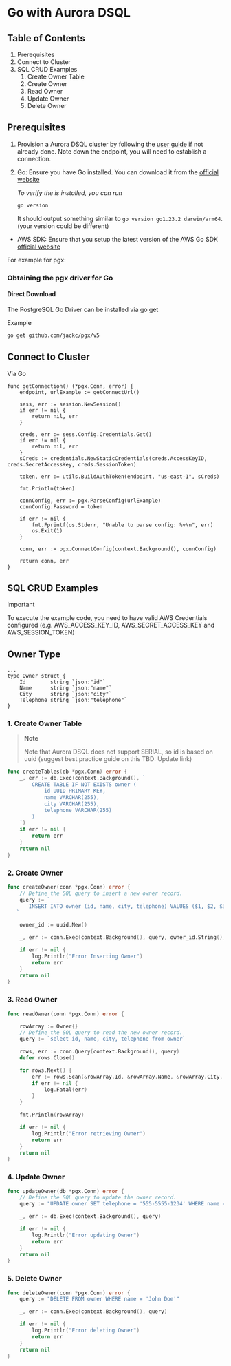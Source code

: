 # Go with Aurora DSQL

## Table of Contents

1. Prerequisites
2. Connect to Cluster
3. SQL CRUD Examples
    1. Create Owner Table
    2. Create Owner
    3. Read Owner
    4. Update Owner
    5. Delete Owner

## Prerequisites

1. Provision a Aurora DSQL cluster by following the [user guide](TBD) if not already done.
   Note down the endpoint, you will need to establish a connection.
2. Go: Ensure you have Go installed. You can download it from the [official website](https://go.dev/dl/)

   _To verify the is installed, you can run_

   ```bash
   go version
   ```

   It should output something similar to `go version go1.23.2 darwin/arm64`. (your version could be different)

- AWS SDK: Ensure that you setup the latest version of the AWS Go SDK [official website](https://github.com/aws/aws-sdk-go-v2)

For example for pgx:

### Obtaining the pgx driver for Go

#### Direct Download

The PostgreSQL Go Driver can be installed via go get

Example

```bash
go get github.com/jackc/pgx/v5
```

## Connect to Cluster

Via Go

```
func getConnection() (*pgx.Conn, error) {
	endpoint, urlExample := getConnectUrl()

	sess, err := session.NewSession()
	if err != nil {
		return nil, err
	}

	creds, err := sess.Config.Credentials.Get()
	if err != nil {
		return nil, err
	}
	sCreds := credentials.NewStaticCredentials(creds.AccessKeyID, creds.SecretAccessKey, creds.SessionToken)

	token, err := utils.BuildAuthToken(endpoint, "us-east-1", sCreds)

	fmt.Println(token)

	connConfig, err := pgx.ParseConfig(urlExample)
	connConfig.Password = token

	if err != nil {
		fmt.Fprintf(os.Stderr, "Unable to parse config: %v\n", err)
		os.Exit(1)
	}

	conn, err := pgx.ConnectConfig(context.Background(), connConfig)

	return conn, err
}
```

## SQL CRUD Examples

> [!Important]
>
> To execute the example code, you need to have valid AWS Credentials configured (e.g. AWS_ACCESS_KEY_ID, AWS_SECRET_ACCESS_KEY and AWS_SESSION_TOKEN)

## Owner Type

```
...
type Owner struct {
	Id        string `json:"id"`
	Name      string `json:"name"`
	City      string `json:"city"`
	Telephone string `json:"telephone"`
}
```

### 1. Create Owner Table

> **Note**
>
> Note that Aurora DSQL does not support SERIAL, so id is based on uuid (suggest best practice guide on this TBD: Update link)

```go
func createTables(db *pgx.Conn) error {
	_, err := db.Exec(context.Background(), `
		CREATE TABLE IF NOT EXISTS owner (
			id UUID PRIMARY KEY,
			name VARCHAR(255),
			city VARCHAR(255),
			telephone VARCHAR(255)
		)
	`)
	if err != nil {
		return err
	}
	return nil
}
```

### 2. Create Owner

```go
func createOwner(conn *pgx.Conn) error {
	// Define the SQL query to insert a new owner record.
	query := `
       INSERT INTO owner (id, name, city, telephone) VALUES ($1, $2, $3, $4)
   `

	owner_id := uuid.New()

	_, err := conn.Exec(context.Background(), query, owner_id.String(), "John Doe", "Vancouver", "555 555-5555")

	if err != nil {
		log.Println("Error Inserting Owner")
		return err
	}
	return nil
}
```

### 3. Read Owner

```go
func readOwner(conn *pgx.Conn) error {

	rowArray := Owner{}
	// Define the SQL query to read the new owner record.
	query := `select id, name, city, telephone from owner`

	rows, err := conn.Query(context.Background(), query)
	defer rows.Close()

	for rows.Next() {
		err := rows.Scan(&rowArray.Id, &rowArray.Name, &rowArray.City, &rowArray.Telephone)
		if err != nil {
			log.Fatal(err)
		}
	}

	fmt.Println(rowArray)

	if err != nil {
		log.Println("Error retrieving Owner")
		return err
	}
	return nil
}
```

### 4. Update Owner

```go
func updateOwner(db *pgx.Conn) error {
	// Define the SQL query to update the owner record.
	query := "UPDATE owner SET telephone = '555-5555-1234' WHERE name = 'John Doe'"

	_, err := db.Exec(context.Background(), query)

	if err != nil {
		log.Println("Error updating Owner")
		return err
	}
	return nil
}
```

### 5. Delete Owner

```go
func deleteOwner(conn *pgx.Conn) error {
	query := "DELETE FROM owner WHERE name = 'John Doe'"

	_, err := conn.Exec(context.Background(), query)

	if err != nil {
		log.Println("Error deleting Owner")
		return err
	}
	return nil
}
```
